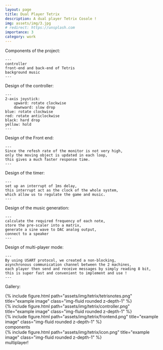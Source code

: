 ```yaml
---
layout: page
title: Dual Player Tetrix
description: A dual player Tetrix Cosole !
img: assets/img/3.jpg
# redirect: https://unsplash.com
importance: 3
category: work
---
```


Components of the project:

    ---
    controller
    front-end and back-end of Tetris
    background music
    ---

Design of the controller:

    ---
    2-axis joystick:
        upward: rotate clockwise
        downward: slow drop
    blue: rotate clockwise
    red: rotate anticlockwise
    black: hard drop
    yellow: hold
    ---

Design of the Front end:

    ---
    Since the refesh rate of the monitor is not very high,
    only the moving object is updated in each loop,
    this gives a much faster response time.
    ---

Design of the timer:

    ---
    set up an interrupt of 1ms delay,
    this interrupt act as the clock of the whole system,
    which allow us to regulate the game and music.
    ---

Design of the music generation:

    ---
    calculate the required frequency of each note,
    store the pre-scaler into a matrix,
    generate a sine wave to DAC analog output,
    connect to a speaker
    ---

Design of multi-player mode:

    ---
    By using USART protocol, we created a non-blocking, 
    asynchronous communication channel between the 2 machines,
    each player then send and receive messages by simply reading 8 bit,
    this is super fast and convenient to implement and use ! 
    ---

Gallery:
<div class="row">
    <div class="col-sm mt-3 mt-md-0">
        {% include figure.html path="assets/img/tetrix/tetrisnotes.png" title="example image" class="img-fluid rounded z-depth-1" %}
    </div>
    <div class="col-sm mt-3 mt-md-0">
        {% include figure.html path="assets/img/tetrix/controller.png" title="example image" class="img-fluid rounded z-depth-1" %}
    </div>
    <div class="col-sm mt-3 mt-md-0">
        {% include figure.html path="assets/img/tetrix/frontend.png" title="example image" class="img-fluid rounded z-depth-1" %}
    </div>
</div>
<div class="caption">
    components
</div>


<div class="row">
    <div class="col-sm mt-3 mt-md-0">
        {% include figure.html path="assets/img/tetrix/icon.png" title="example image" class="img-fluid rounded z-depth-1" %}
    </div>
</div>
<div class="caption">
    multiplayer!
</div>
